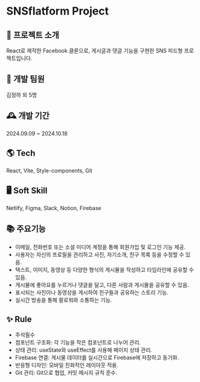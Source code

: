 # SNSflatform Project

## 🌈 프로젝트 소개
React로 제작한 Facebook 클론으로, 게시글과 댓글 기능을 구현한 SNS 피드형 프로젝트입니다.

## 🏡 개발 팀원
김정하 외 5명

## 🕰️ 개발 기간
2024.09.09 ~ 2024.10.18

## 🌎 Tech
React, Vite, Style-components, Git

## 🖥️ Soft Skill
Netlify, Figma, Slack, Notion, Firebase

## 📚 주요기능
- 이메일, 전화번호 또는 소셜 미디어 계정을 통해 회원가입 및 로그인 기능 제공.
- 사용자는 자신의 프로필을 관리하고 사진, 자기소개, 친구 목록 등을 수정할 수 있음.
- 텍스트, 이미지, 동영상 등 다양한 형식의 게시물을 작성하고 타임라인에 공유할 수 있음.
- 게시물에 좋아요를 누르거나 댓글을 달고, 다른 사람과 게시물을 공유할 수 있음.
- 표시되는 사진이나 동영상을 게시하여 친구들과 공유하는 스토리 기능.
- 실시간 방송을 통해 팔로워와 소통하는 기능.
  
## ✨ Rule
- 주석필수
- 컴포넌트 구조화: 각 기능을 작은 컴포넌트로 나누어 관리.
- 상태 관리: useState와 useEffect를 사용해 페이지 상태 관리.
- Firebase 연결: 게시물 데이터를 실시간으로 Firebase에 저장하고 동기화.
- 반응형 디자인: 모바일 친화적인 레이아웃 적용.
- Git 관리: Git으로 협업, 커밋 메시지 규칙 준수.

